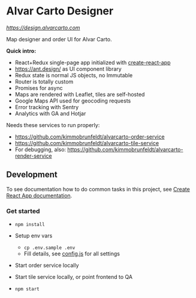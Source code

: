 # Alvar Carto Designer

*https://design.alvarcarto.com*

Map designer and order UI for Alvar Carto.

**Quick intro:**

* React+Redux single-page app initialized with [create-react-app](https://github.com/facebookincubator/create-react-app)
* https://ant.design/ as UI component library
* Redux state is normal JS objects, no Immutable
* Router is totally custom
* Promises for async
* Maps are rendered with Leaflet, tiles are self-hosted
* Google Maps API used for geocoding requests
* Error tracking with Sentry
* Analytics with GA and Hotjar


Needs these services to run properly:

* https://github.com/kimmobrunfeldt/alvarcarto-order-service
* https://github.com/kimmobrunfeldt/alvarcarto-tile-service
* For debugging, also: https://github.com/kimmobrunfeldt/alvarcarto-render-service

## Development

To see documentation how to do common tasks in this project, see [Create React App documentation](https://github.com/facebookincubator/create-react-app/blob/master/packages/react-scripts/template/README.md).

### Get started

* `npm install`
* Setup env vars

    * `cp .env.sample .env`
    * Fill details, see [config.js](src/config.js) for all settings

* Start order service locally
* Start tile service locally, or point frontend to QA
* `npm start`
